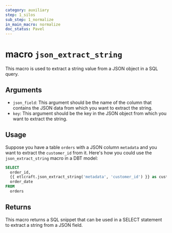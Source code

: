 ```yaml
---
category: auxiliary
step: 1_silos
sub_step: 1_normalize
in_main_macro: normalize
doc_status: Pavel
---
```

# macro `json_extract_string`

This macro is used to extract a string value from a JSON object in a SQL query. 

## Arguments

- `json_field`: This argument should be the name of the column that contains the JSON data from which you want to extract the string.
- `key`: This argument should be the key in the JSON object from which you want to extract the string.

## Usage

Suppose you have a table `orders` with a JSON column `metadata` and you want to extract the `customer_id` from it. Here's how you could use the `json_extract_string` macro in a DBT model:

```sql
SELECT
  order_id,
  {{ etlcraft.json_extract_string('metadata', 'customer_id') }} as customer_id,
  order_date
FROM
  orders
```

## Returns
This macro returns a SQL snippet that can be used in a SELECT statement to extract a string from a JSON field.


